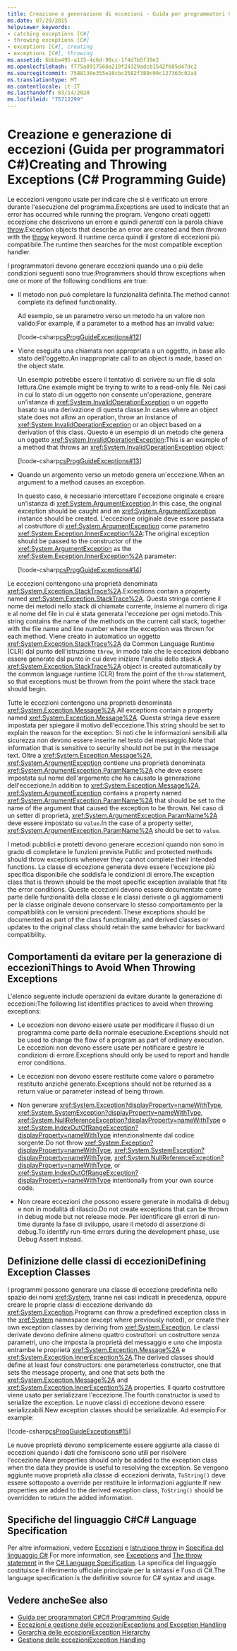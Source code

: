 ```yaml
---
title: Creazione e generazione di eccezioni - Guida per programmatori C#
ms.date: 07/20/2015
helpviewer_keywords:
- catching exceptions [C#]
- throwing exceptions [C#]
- exceptions [C#], creating
- exceptions [C#], throwing
ms.assetid: 6bbba495-a115-4c6d-90cc-1f4d7b5f39e2
ms.openlocfilehash: f775a0917560a219f24329adcb1542f605d47dc2
ms.sourcegitcommit: 7588136e355e10cbc2582f389c90c127363c02a5
ms.translationtype: MT
ms.contentlocale: it-IT
ms.lasthandoff: 03/14/2020
ms.locfileid: "75712299"
---
```

# <a name="creating-and-throwing-exceptions-c-programming-guide"></a><span data-ttu-id="37a4d-102">Creazione e generazione di eccezioni (Guida per programmatori C#)</span><span class="sxs-lookup"><span data-stu-id="37a4d-102">Creating and Throwing Exceptions (C# Programming Guide)</span></span>
<span data-ttu-id="37a4d-103">Le eccezioni vengono usate per indicare che si è verificato un errore durante l'esecuzione del programma.</span><span class="sxs-lookup"><span data-stu-id="37a4d-103">Exceptions are used to indicate that an error has occurred while running the program.</span></span> <span data-ttu-id="37a4d-104">Vengono creati oggetti eccezione che descrivono un errore e quindi *generati* con la parola chiave [throw](../../language-reference/keywords/throw.md).</span><span class="sxs-lookup"><span data-stu-id="37a4d-104">Exception objects that describe an error are created and then *thrown* with the [throw](../../language-reference/keywords/throw.md) keyword.</span></span> <span data-ttu-id="37a4d-105">Il runtime cerca quindi il gestore di eccezioni più compatibile.</span><span class="sxs-lookup"><span data-stu-id="37a4d-105">The runtime then searches for the most compatible exception handler.</span></span>  
  
 <span data-ttu-id="37a4d-106">I programmatori devono generare eccezioni quando una o più delle condizioni seguenti sono true:</span><span class="sxs-lookup"><span data-stu-id="37a4d-106">Programmers should throw exceptions when one or more of the following conditions are true:</span></span>  
  
- <span data-ttu-id="37a4d-107">Il metodo non può completare la funzionalità definita.</span><span class="sxs-lookup"><span data-stu-id="37a4d-107">The method cannot complete its defined functionality.</span></span>  
  
     <span data-ttu-id="37a4d-108">Ad esempio, se un parametro verso un metodo ha un valore non valido:</span><span class="sxs-lookup"><span data-stu-id="37a4d-108">For example, if a parameter to a method has an invalid value:</span></span>  
  
     [!code-csharp[csProgGuideExceptions#12](~/samples/snippets/csharp/VS_Snippets_VBCSharp/csProgGuideExceptions/CS/Exceptions.cs#12)]  
  
- <span data-ttu-id="37a4d-109">Viene eseguita una chiamata non appropriata a un oggetto, in base allo stato dell'oggetto.</span><span class="sxs-lookup"><span data-stu-id="37a4d-109">An inappropriate call to an object is made, based on the object state.</span></span>  
  
     <span data-ttu-id="37a4d-110">Un esempio potrebbe essere il tentativo di scrivere su un file di sola lettura.</span><span class="sxs-lookup"><span data-stu-id="37a4d-110">One example might be trying to write to a read-only file.</span></span> <span data-ttu-id="37a4d-111">Nei casi in cui lo stato di un oggetto non consente un'operazione, generare un'istanza di <xref:System.InvalidOperationException> o un oggetto basato su una derivazione di questa classe.</span><span class="sxs-lookup"><span data-stu-id="37a4d-111">In cases where an object state does not allow an operation, throw an instance of <xref:System.InvalidOperationException> or an object based on a derivation of this class.</span></span> <span data-ttu-id="37a4d-112">Questo è un esempio di un metodo che genera un oggetto <xref:System.InvalidOperationException>:</span><span class="sxs-lookup"><span data-stu-id="37a4d-112">This is an example of a method that throws an <xref:System.InvalidOperationException> object:</span></span>  
  
     [!code-csharp[csProgGuideExceptions#13](~/samples/snippets/csharp/VS_Snippets_VBCSharp/csProgGuideExceptions/CS/Exceptions.cs#13)]  
  
- <span data-ttu-id="37a4d-113">Quando un argomento verso un metodo genera un'eccezione.</span><span class="sxs-lookup"><span data-stu-id="37a4d-113">When an argument to a method causes an exception.</span></span>  
  
     <span data-ttu-id="37a4d-114">In questo caso, è necessario intercettare l'eccezione originale e creare un'istanza di <xref:System.ArgumentException>.</span><span class="sxs-lookup"><span data-stu-id="37a4d-114">In this case, the original exception should be caught and an <xref:System.ArgumentException> instance should be created.</span></span> <span data-ttu-id="37a4d-115">L'eccezione originale deve essere passata al costruttore di <xref:System.ArgumentException> come parametro <xref:System.Exception.InnerException%2A>:</span><span class="sxs-lookup"><span data-stu-id="37a4d-115">The original exception should be passed to the constructor of the <xref:System.ArgumentException> as the <xref:System.Exception.InnerException%2A> parameter:</span></span>  
  
     [!code-csharp[csProgGuideExceptions#14](~/samples/snippets/csharp/VS_Snippets_VBCSharp/csProgGuideExceptions/CS/Exceptions.cs#14)]  
  
 <span data-ttu-id="37a4d-116">Le eccezioni contengono una proprietà denominata <xref:System.Exception.StackTrace%2A>.</span><span class="sxs-lookup"><span data-stu-id="37a4d-116">Exceptions contain a property named <xref:System.Exception.StackTrace%2A>.</span></span> <span data-ttu-id="37a4d-117">Questa stringa contiene il nome dei metodi nello stack di chiamate corrente, insieme al numero di riga e al nome del file in cui è stata generata l'eccezione per ogni metodo.</span><span class="sxs-lookup"><span data-stu-id="37a4d-117">This string contains the name of the methods on the current call stack, together with the file name and line number where the exception was thrown for each method.</span></span> <span data-ttu-id="37a4d-118">Viene creato in automatico un oggetto <xref:System.Exception.StackTrace%2A> da Common Language Runtime (CLR) dal punto dell'istruzione `throw`, in modo tale che le eccezioni debbano essere generate dal punto in cui deve iniziare l'analisi dello stack.</span><span class="sxs-lookup"><span data-stu-id="37a4d-118">A <xref:System.Exception.StackTrace%2A> object is created automatically by the common language runtime (CLR) from the point of the `throw` statement, so that exceptions must be thrown from the point where the stack trace should begin.</span></span>  
  
 <span data-ttu-id="37a4d-119">Tutte le eccezioni contengono una proprietà denominata <xref:System.Exception.Message%2A>.</span><span class="sxs-lookup"><span data-stu-id="37a4d-119">All exceptions contain a property named <xref:System.Exception.Message%2A>.</span></span> <span data-ttu-id="37a4d-120">Questa stringa deve essere impostata per spiegare il motivo dell'eccezione.</span><span class="sxs-lookup"><span data-stu-id="37a4d-120">This string should be set to explain the reason for the exception.</span></span> <span data-ttu-id="37a4d-121">Si noti che le informazioni sensibili alla sicurezza non devono essere inserite nel testo del messaggio.</span><span class="sxs-lookup"><span data-stu-id="37a4d-121">Note that information that is sensitive to security should not be put in the message text.</span></span> <span data-ttu-id="37a4d-122">Oltre a <xref:System.Exception.Message%2A>, <xref:System.ArgumentException> contiene una proprietà denominata <xref:System.ArgumentException.ParamName%2A> che deve essere impostata sul nome dell'argomento che ha causato la generazione dell'eccezione.</span><span class="sxs-lookup"><span data-stu-id="37a4d-122">In addition to <xref:System.Exception.Message%2A>, <xref:System.ArgumentException> contains a property named <xref:System.ArgumentException.ParamName%2A> that should be set to the name of the argument that caused the exception to be thrown.</span></span> <span data-ttu-id="37a4d-123">Nel caso di un setter di proprietà, <xref:System.ArgumentException.ParamName%2A> deve essere impostato su `value`.</span><span class="sxs-lookup"><span data-stu-id="37a4d-123">In the case of a property setter, <xref:System.ArgumentException.ParamName%2A> should be set to `value`.</span></span>  
  
 <span data-ttu-id="37a4d-124">I metodi pubblici e protetti devono generare eccezioni quando non sono in grado di completare le funzioni previste.</span><span class="sxs-lookup"><span data-stu-id="37a4d-124">Public and protected methods should throw exceptions whenever they cannot complete their intended functions.</span></span> <span data-ttu-id="37a4d-125">La classe di eccezione generata deve essere l'eccezione più specifica disponibile che soddisfa le condizioni di errore.</span><span class="sxs-lookup"><span data-stu-id="37a4d-125">The exception class that is thrown should be the most specific exception available that fits the error conditions.</span></span> <span data-ttu-id="37a4d-126">Queste eccezioni devono essere documentate come parte delle funzionalità della classe e le classi derivate o gli aggiornamenti per la classe originale devono conservare lo stesso comportamento per la compatibilità con le versioni precedenti.</span><span class="sxs-lookup"><span data-stu-id="37a4d-126">These exceptions should be documented as part of the class functionality, and derived classes or updates to the original class should retain the same behavior for backward compatibility.</span></span>  
  
## <a name="things-to-avoid-when-throwing-exceptions"></a><span data-ttu-id="37a4d-127">Comportamenti da evitare per la generazione di eccezioni</span><span class="sxs-lookup"><span data-stu-id="37a4d-127">Things to Avoid When Throwing Exceptions</span></span>  
 <span data-ttu-id="37a4d-128">L'elenco seguente include operazioni da evitare durante la generazione di eccezioni:</span><span class="sxs-lookup"><span data-stu-id="37a4d-128">The following list identifies practices to avoid when throwing exceptions:</span></span>  
  
- <span data-ttu-id="37a4d-129">Le eccezioni non devono essere usate per modificare il flusso di un programma come parte della normale esecuzione.</span><span class="sxs-lookup"><span data-stu-id="37a4d-129">Exceptions should not be used to change the flow of a program as part of ordinary execution.</span></span> <span data-ttu-id="37a4d-130">Le eccezioni non devono essere usate per notificare e gestire le condizioni di errore.</span><span class="sxs-lookup"><span data-stu-id="37a4d-130">Exceptions should only be used to report and handle error conditions.</span></span>  
  
- <span data-ttu-id="37a4d-131">Le eccezioni non devono essere restituite come valore o parametro restituito anziché generato.</span><span class="sxs-lookup"><span data-stu-id="37a4d-131">Exceptions should not be returned as a return value or parameter instead of being thrown.</span></span>  
  
- <span data-ttu-id="37a4d-132">Non generare <xref:System.Exception?displayProperty=nameWithType>, <xref:System.SystemException?displayProperty=nameWithType>, <xref:System.NullReferenceException?displayProperty=nameWithType> o <xref:System.IndexOutOfRangeException?displayProperty=nameWithType> intenzionalmente dal codice sorgente.</span><span class="sxs-lookup"><span data-stu-id="37a4d-132">Do not throw <xref:System.Exception?displayProperty=nameWithType>, <xref:System.SystemException?displayProperty=nameWithType>, <xref:System.NullReferenceException?displayProperty=nameWithType>, or <xref:System.IndexOutOfRangeException?displayProperty=nameWithType> intentionally from your own source code.</span></span>  
  
- <span data-ttu-id="37a4d-133">Non creare eccezioni che possono essere generate in modalità di debug e non in modalità di rilascio.</span><span class="sxs-lookup"><span data-stu-id="37a4d-133">Do not create exceptions that can be thrown in debug mode but not release mode.</span></span> <span data-ttu-id="37a4d-134">Per identificare gli errori di run-time durante la fase di sviluppo, usare il metodo di asserzione di debug.</span><span class="sxs-lookup"><span data-stu-id="37a4d-134">To identify run-time errors during the development phase, use Debug Assert instead.</span></span>  
  
## <a name="defining-exception-classes"></a><span data-ttu-id="37a4d-135">Definizione delle classi di eccezioni</span><span class="sxs-lookup"><span data-stu-id="37a4d-135">Defining Exception Classes</span></span>  
 <span data-ttu-id="37a4d-136">I programmi possono generare una classe di eccezione predefinita nello spazio dei nomi <xref:System>, tranne nei casi indicati in precedenza, oppure creare le proprie classi di eccezione derivando da <xref:System.Exception>.</span><span class="sxs-lookup"><span data-stu-id="37a4d-136">Programs can throw a predefined exception class in the <xref:System> namespace (except where previously noted), or create their own exception classes by deriving from <xref:System.Exception>.</span></span> <span data-ttu-id="37a4d-137">Le classi derivate devono definire almeno quattro costruttori: un costruttore senza parametri, uno che imposta la proprietà del messaggio e uno che imposta entrambe le proprietà <xref:System.Exception.Message%2A> e <xref:System.Exception.InnerException%2A>.</span><span class="sxs-lookup"><span data-stu-id="37a4d-137">The derived classes should define at least four constructors: one parameterless constructor, one that sets the message property, and one that sets both the <xref:System.Exception.Message%2A> and <xref:System.Exception.InnerException%2A> properties.</span></span> <span data-ttu-id="37a4d-138">Il quarto costruttore viene usato per serializzare l'eccezione.</span><span class="sxs-lookup"><span data-stu-id="37a4d-138">The fourth constructor is used to serialize the exception.</span></span> <span data-ttu-id="37a4d-139">Le nuove classi di eccezione devono essere serializzabili.</span><span class="sxs-lookup"><span data-stu-id="37a4d-139">New exception classes should be serializable.</span></span> <span data-ttu-id="37a4d-140">Ad esempio:</span><span class="sxs-lookup"><span data-stu-id="37a4d-140">For example:</span></span>  
  
 [!code-csharp[csProgGuideExceptions#15](~/samples/snippets/csharp/VS_Snippets_VBCSharp/csProgGuideExceptions/CS/Exceptions.cs#15)]  
  
 <span data-ttu-id="37a4d-141">Le nuove proprietà devono semplicemente essere aggiunte alla classe di eccezioni quando i dati che forniscono sono utili per risolvere l'eccezione.</span><span class="sxs-lookup"><span data-stu-id="37a4d-141">New properties should only be added to the exception class when the data they provide is useful to resolving the exception.</span></span> <span data-ttu-id="37a4d-142">Se vengono aggiunte nuove proprietà alla classe di eccezioni derivata, `ToString()` deve essere sottoposto a override per restituire le informazioni aggiunte.</span><span class="sxs-lookup"><span data-stu-id="37a4d-142">If new properties are added to the derived exception class, `ToString()` should be overridden to return the added information.</span></span>  
  
## <a name="c-language-specification"></a><span data-ttu-id="37a4d-143">Specifiche del linguaggio C#</span><span class="sxs-lookup"><span data-stu-id="37a4d-143">C# Language Specification</span></span>  

<span data-ttu-id="37a4d-144">Per altre informazioni, vedere [Eccezioni](~/_csharplang/spec/exceptions.md) e [Istruzione throw](~/_csharplang/spec/statements.md#the-throw-statement) in [Specifica del linguaggio C#](/dotnet/csharp/language-reference/language-specification/introduction).</span><span class="sxs-lookup"><span data-stu-id="37a4d-144">For more information, see [Exceptions](~/_csharplang/spec/exceptions.md) and [The throw statement](~/_csharplang/spec/statements.md#the-throw-statement) in the [C# Language Specification](/dotnet/csharp/language-reference/language-specification/introduction).</span></span> <span data-ttu-id="37a4d-145">La specifica del linguaggio costituisce il riferimento ufficiale principale per la sintassi e l'uso di C#.</span><span class="sxs-lookup"><span data-stu-id="37a4d-145">The language specification is the definitive source for C# syntax and usage.</span></span>
  
## <a name="see-also"></a><span data-ttu-id="37a4d-146">Vedere anche</span><span class="sxs-lookup"><span data-stu-id="37a4d-146">See also</span></span>

- [<span data-ttu-id="37a4d-147">Guida per programmatori C#</span><span class="sxs-lookup"><span data-stu-id="37a4d-147">C# Programming Guide</span></span>](../index.md)
- [<span data-ttu-id="37a4d-148">Eccezioni e gestione delle eccezioni</span><span class="sxs-lookup"><span data-stu-id="37a4d-148">Exceptions and Exception Handling</span></span>](./index.md)
- [<span data-ttu-id="37a4d-149">Gerarchia delle eccezioni</span><span class="sxs-lookup"><span data-stu-id="37a4d-149">Exception Hierarchy</span></span>](../../../standard/exceptions/index.md)
- [<span data-ttu-id="37a4d-150">Gestione delle eccezioni</span><span class="sxs-lookup"><span data-stu-id="37a4d-150">Exception Handling</span></span>](./exception-handling.md)
